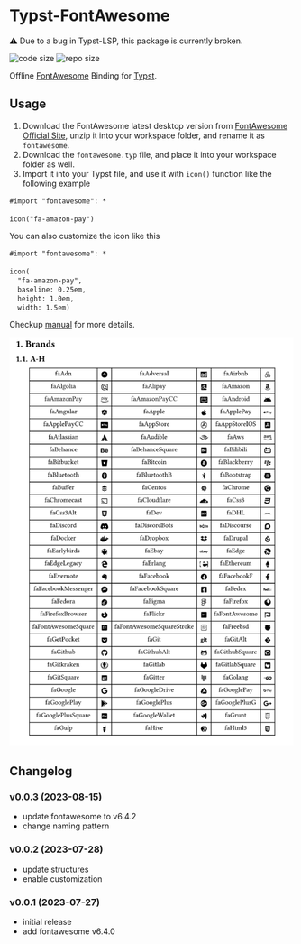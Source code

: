 # Typst-FontAwesome

⚠️ Due to a bug in Typst-LSP, this package is currently broken.

![code size](https://img.shields.io/github/languages/code-size/ivaquero/typst-fontawesome.svg)
![repo size](https://img.shields.io/github/repo-size/ivaquero/typst-fontawesome.svg)

Offline [FontAwesome](https://fontawesome.com/) Binding for [Typst](https://typst.app/docs/).

## Usage

1. Download the FontAwesome latest desktop version from [FontAwesome Official Site](https://github.com/FortAwesome/Font-Awesome/releases/download/6.4.2/fontawesome-free-6.4.2-desktop.zip), unzip it into your workspace folder, and rename it as `fontawesome`.
2. Download the `fontawesome.typ` file, and place it into your workspace folder as well.
3. Import it into your Typst file, and use it with `icon()` function like the following example

```typst
#import "fontawesome": *

icon("fa-amazon-pay")
```

You can also customize the icon like this

```typst
#import "fontawesome": *

icon(
  "fa-amazon-pay",
  baseline: 0.25em,
  height: 1.0em,
  width: 1.5em)
```

Checkup [manual](https://github.com/ivaquero/typst-fontawesome/blob/main/manual.pdf) for more details.

![demo](demo.png)

## Changelog

### v0.0.3 (2023-08-15)

- update fontawesome to v6.4.2
- change naming pattern

### v0.0.2 (2023-07-28)

- update structures
- enable customization

### v0.0.1 (2023-07-27)

- initial release
- add fontawesome v6.4.0
